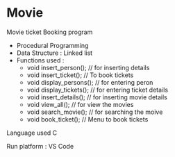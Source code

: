 # Movie

Movie ticket Booking program
* Procedural Programming
* Data Structure : Linked list
* Functions used : 
     * void insert_person();		// for inserting details
     * void insert_ticket();		// To book tickets
     * void display_persons();		// for entering peron
     * void display_tickets();		// for entering ticket details
     * void insert_details();		// for inserting movie details
     * void view_all();			// for view the movies
     * void search_movie(); 			// for searching the moive
     * void book_ticket(); 		// Menu to book tickets

Language used C

Run platform : VS Code
